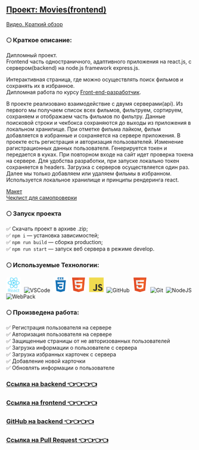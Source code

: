 ## [Проект: Movies(frontend)](https://movies.novo52.ru)

[Видео. Краткий обзор](https://user-images.githubusercontent.com/94468513/188140407-315ee995-1d58-441d-ac97-8a953e3dfd34.mp4)

### 🌕 Краткое описание:
Дипломный проект.   
Frontend часть одностраничного, адаптивного приложения на react.js, с сервером(backend) на node.js framework express.js.

Интерактивная страница, где можно осуществлять поиск фильмов и сохранять их в избранное.    
Дипломная работа по курсу [Front-end-разработчик](https://practicum.yandex.ru/web/).    

В проекте реализовано взаимодействие с двумя серверами(api). Из первого мы получаем список всех фильмов, фильтруем, сортируем, сохраняем и отображаем часть фильмов по фильтру. Данные поисковой строки и чекбокса сохраняются до выходы из приложения в локальном хранилище. При отметке фильма лайком, фильм добавляется в избранные и сохраняется на сервере приложения. В проекте есть регистрация и авторизация пользователей. Изменение рагистрационных данных пользователя. Генерируется токен и передается в куках. При повторном входе на сайт идет проверка токена на сервере. Для удобства разработки, при запуске локально токен сохраняется в headers. Загрузка с серверов осуществляется один раз. Далее мы только добавляем или удаляем фильмы в избранном. Используется локальное хранилище и принципы рендеринга react.
 
[Макет](https://www.figma.com/file/6fm51PDoEs7H5uLtmrJnPt/final_graduation_project_black_theme?node-id=932%3A3228)        
[Чеклист для самопроверки](https://github.com/BaturinSS/movies-frontend/files/9477531/default.pdf)    

### 🌕 Запуск проекта

✅ Скачать проект в архиве .zip;    
✅ `npm i` — установка зависимостей;    
✅ `npm run build` — сборка production;          
✅ `npm run start` — запуск веб сервера в режиме develop.


### 🌕 Используемые Технологии:

<img src="https://github.com/devicons/devicon/blob/master/icons/react/react-original-wordmark.svg" title="ReactJS" alt="NodeJS" width="40" height="40"/>&nbsp;
<img src="https://user-images.githubusercontent.com/94468513/187542776-f4aaee57-c8b2-4de6-9d84-48b7cdf0b1a9.svg" title="VSCode" alt="VSCode" width="40" height="40"/>&nbsp;
<img src="https://github.com/devicons/devicon/blob/master/icons/css3/css3-plain-wordmark.svg"  title="CSS3" alt="CSS" width="40" height="40"/>&nbsp;
<img src="https://github.com/devicons/devicon/blob/master/icons/html5/html5-original.svg" title="HTML5" alt="HTML" width="40" height="40"/>&nbsp;
<img src="https://github.com/devicons/devicon/blob/master/icons/javascript/javascript-original.svg" title="JavaScript" alt="JavaScript" width="40" height="40"/>&nbsp;
<img src="https://user-images.githubusercontent.com/78322084/162064174-194ac89a-024d-4839-aae3-22d9ee4e3a33.png"  title="GitHub" alt="GitHub" width="40" height="40"/>&nbsp;
<img src="https://github.com/devicons/devicon/blob/master/icons/html5/html5-original.svg" title="HTML5" alt="HTML" width="40" height="40"/>&nbsp;
<img src="https://user-images.githubusercontent.com/94468513/187526649-ea43f3cc-3b08-4054-9af2-ec81af5bc2e6.svg" title="Git" alt="Git" width="40" height="40"/>&nbsp;
<img src="https://user-images.githubusercontent.com/94468513/187550880-a4d2a9ef-6267-4d05-b459-8a241c85109c.svg" title="NodeJS" alt="NodeJS" width="40" height="40"/>&nbsp;
<img src="https://user-images.githubusercontent.com/94468513/187539690-03d3bff8-3360-4b55-a9cc-57b6c2ac547c.svg" title="WebPack" alt="WebPack" height="40"/>&nbsp; 
  

### 🌕 Произведена работа:    

✅ Регистрация пользователя на сервере    
✅ Авторизация пользователя на сервере   
✅ Защищенные страницы от не авторизованных пользователей    
✅ Загрузка информации о пользователе с сервера    
✅ Загрузка избранных карточек с сервера      
✅ Добавление новой карточки       
✅ Обновлять информации о пользователе         
    
### [Ссылка на backend 👈👈👈👈](https://api.movies.novo52.ru)   
### [Ссылка на frontend 👈👈👈👈](https://movies.novo52.ru)    
### [GitHub на backend 👈👈👈👈](https://github.com/BaturinSS/movies-api)    
### [Ссылка на Pull Request 👈👈👈👈](https://github.com/BaturinSS/movies-explorer-frontend/pull/2)
